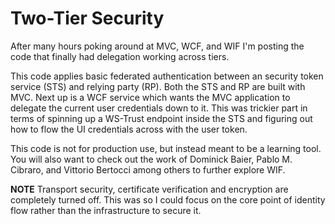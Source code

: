 Two-Tier Security
=================

After many hours poking around at MVC, WCF, and WIF I'm posting the code that finally had delegation working across tiers.

This code applies basic federated authentication between an security token service (STS) and relying party (RP).  Both the STS and RP are built with MVC.  Next up is a WCF service which wants the MVC application to delegate the current user credentials down to it.  This was trickier part in terms of spinning up a WS-Trust endpoint inside the STS and figuring out how to flow the UI credentials across with the user token.

This code is not for production use, but instead meant to be a learning tool.  You will also want to check out the work of Dominick Baier, Pablo M. Cibraro, and Vittorio Bertocci among others to further explore WIF.

**NOTE** Transport security, certificate verification and encryption are completely turned off. This was so I could focus on the core point of identity flow rather than the infrastructure to secure it.